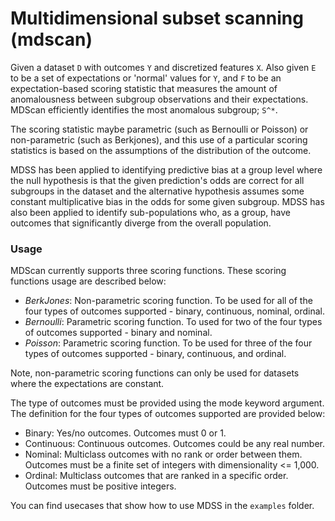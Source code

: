 # Multidimensional subset scanning (mdscan)

Given a dataset `D` with outcomes `Y` and discretized features `X`. Also given `E` to be a set of expectations or 'normal' values for `Y`, and `F` to be an expectation-based scoring statistic that measures the amount of anomalousness between subgroup observations and their expectations. MDScan efficiently identifies the most anomalous subgroup; `S^*`.

The scoring statistic maybe parametric (such as Bernoulli or Poisson) or non-parametric (such as Berkjones), and this use of a particular scoring statistics is based on the assumptions of the distribution of the outcome.

MDSS has been applied to identifying predictive bias at a group level where the null hypothesis is that the given prediction's odds are correct for all subgroups in the dataset and the alternative hypothesis assumes some constant multiplicative bias in the odds for some given subgroup. MDSS has also been applied to identify sub-populations who, as a group, have outcomes that significantly diverge from the overall population. 

### Usage

MDScan currently supports three scoring functions. These scoring functions usage are described below:
- *BerkJones*: Non-parametric scoring function. To be used for all of the four types of outcomes supported - binary, continuous, nominal, ordinal.
- *Bernoulli*: Parametric scoring function. To used for two of the four types of outcomes supported - binary and nominal.
- *Poisson*: Parametric scoring function. To be used for three of the four types of outcomes supported - binary, continuous, and ordinal.

Note, non-parametric scoring functions can only be used for datasets where the expectations are constant.

The type of outcomes must be provided using the mode keyword argument. The definition for the four types of outcomes supported are provided below:
- Binary: Yes/no outcomes. Outcomes must 0 or 1.
- Continuous: Continuous outcomes. Outcomes could be any real number.
- Nominal: Multiclass outcomes with no rank or order between them. Outcomes must be a finite set of integers with dimensionality <= 1,000.
- Ordinal: Multiclass outcomes that are ranked in a specific order. Outcomes must be positive integers.

You can find usecases that show how to use MDSS in the `examples` folder.

